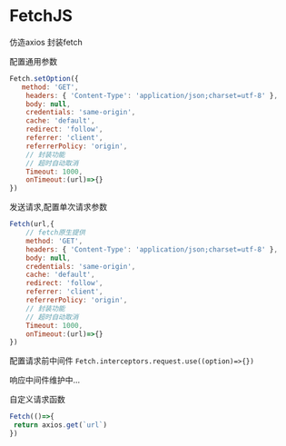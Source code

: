 # FetchJS

仿造axios 封装fetch

配置通用参数
``` js
Fetch.setOption({
   method: 'GET',
    headers: { 'Content-Type': 'application/json;charset=utf-8' },
    body: null,
    credentials: 'same-origin',
    cache: 'default',
    redirect: 'follow',
    referrer: 'client',
    referrerPolicy: 'origin',
    // 封装功能 
    // 超时自动取消
    Timeout: 1000,
    onTimeout:(url)=>{}
})
```

发送请求,配置单次请求参数
``` js
Fetch(url,{
    // fetch原生提供
    method: 'GET',
    headers: { 'Content-Type': 'application/json;charset=utf-8' },
    body: null,
    credentials: 'same-origin',
    cache: 'default',
    redirect: 'follow',
    referrer: 'client',
    referrerPolicy: 'origin',
    // 封装功能 
    // 超时自动取消
    Timeout: 1000,
    onTimeout:(url)=>{}
})
```
配置请求前中间件
`Fetch.interceptors.request.use((option)=>{})`  

响应中间件维护中...
<!-- 配置响应中间件
`Fetch.interceptors.response.use((res)=>{})` -->


自定义请求函数
```js
Fetch(()=>{
 return axios.get(`url`)
})
```